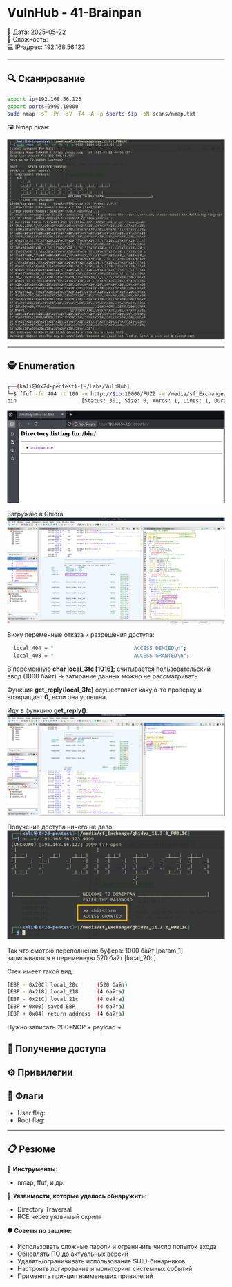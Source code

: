 # VulnHub - 41-Brainpan

📅 Дата: 2025-05-22  
🧠 Сложность:  
💻 IP-адрес: 192.168.56.123  

---

## 🔍 Сканирование

```bash
export ip=192.168.56.123
export ports=9999,10000
sudo nmap -sT -Pn -sV -T4 -A -p $ports $ip -oN scans/nmap.txt
```

🖼️ Nmap скан:

![nmap scan](screenshots/nmap_scan.png)

---

## 🕵️ Enumeration
```bash
┌──(kali㉿0x2d-pentest)-[~/Labs/VulnHub]
└─$ ffuf -fc 404 -t 100 -u http://$ip:10000/FUZZ -w /media/sf_Exchange/Dictionaries/Dir/directory-list-2.3-medium.txt
bin                     [Status: 301, Size: 0, Words: 1, Lines: 1, Duration: 18ms]
```
![brainpan scan](screenshots/brainpan.exe.png)

Загружаю в Ghidra
![ghidra 1](screenshots/gh1.png)

Вижу переменные отказа и разрешения доступа:
```bash
  local_404 = "                          ACCESS DENIED\n";
  local_408 = "                          ACCESS GRANTED\n";
```
В переменную **char local_3fc [1016];** считывается пользовательский ввод (1000 байт) -> затирание данных можно не рассматривать

Функция **get_reply(local_3fc)** осуществляет какую-то проверку и возвращает **0**, если она успешна.

Иду в функцию **get_reply()**:
![ghidra 2](screenshots/gh2.png)

Получение доступа ничего не дало:  
![ghidra 3](screenshots/gh3.png)

Так что смотрю переполнение буфера: 1000 байт [param_1] записываются в переменную 520 байт [local_20c]

Стек имеет такой вид:
```bash
[EBP - 0x20C] local_20c      (520 байт)
[EBP - 0x218] local_218      (4 байта)
[EBP - 0x21C] local_21c      (4 байта)
[EBP + 0x00] saved EBP       (4 байта)
[EBP + 0x04] return address  (4 байта)
```

Нужно записать 200*NOP + payload + 



## 📂 Получение доступа



## ⚙️ Привилегии



## 🏁 Флаги

- User flag: 
- Root flag: 

---

## 📋 Резюме

🧰 **Инструменты:**
  - nmap, ffuf, и др.

🚨 **Уязвимости, которые удалось обнаружить:**  
  - Directory Traversal  
  - RCE через уязвимый скрипт  

🛡 **Советы по защите:**
  - Использовать сложные пароли и ограничить число попыток входа
  - Обновлять ПО до актуальных версий
  - Удалять/ограничивать использование SUID-бинарников
  - Настроить логирование и мониторинг системных событий
  - Применять принцип наименьших привилегий


